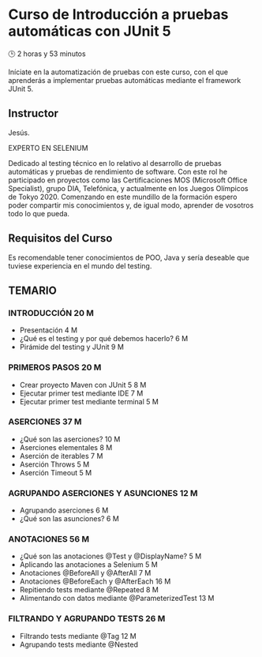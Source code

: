 # Curso de Introducción a pruebas automáticas con JUnit 5

🕒 2 horas y 53 minutos

Iníciate en la automatización de pruebas con este curso, con el que aprenderás a implementar pruebas automáticas mediante el framework JUnit 5.

## Instructor 

Jesús.

EXPERTO EN SELENIUM

Dedicado al testing técnico en lo relativo al desarrollo de pruebas automáticas y pruebas de rendimiento de software. Con este rol he participado en proyectos como las Certificaciones MOS (Microsoft Office Specialist), grupo DIA, Telefónica, y actualmente en los Juegos Olímpicos de Tokyo 2020. Comenzando en este mundillo de la formación espero poder compartir mis conocimientos y, de igual modo, aprender de vosotros todo lo que pueda.

## Requisitos del Curso

Es recomendable tener conocimientos de POO, Java y sería deseable que tuviese experiencia en el mundo del testing.

## TEMARIO

### INTRODUCCIÓN 20 M

* Presentación 4 M
* ¿Qué es el testing y por qué debemos hacerlo? 6 M
* Pirámide del testing y JUnit 9 M

### PRIMEROS PASOS 20 M

* Crear proyecto Maven con JUnit 5 8 M
* Ejecutar primer test mediante IDE 7 M
* Ejecutar primer test mediante terminal 5 M

### ASERCIONES 37 M

* ¿Qué son las aserciones? 10 M
* Aserciones elementales 8 M
* Aserción de iterables 7 M
* Aserción Throws 5 M
* Aserción Timeout 5 M

### AGRUPANDO ASERCIONES Y ASUNCIONES 12 M

* Agrupando aserciones 6 M
* ¿Qué son las asunciones? 6 M

### ANOTACIONES 56 M

* ¿Qué son las anotaciones @Test y @DisplayName? 5 M
* Aplicando las anotaciones a Selenium 5 M
* Anotaciones @BeforeAll y @AfterAll 7 M
* Anotaciones @BeforeEach y @AfterEach 16 M
* Repitiendo tests mediante @Repeated 8 M
* Alimentando con datos mediante @ParameterizedTest 13 M

### FILTRANDO Y AGRUPANDO TESTS 26 M

* Filtrando tests mediante @Tag 12 M
* Agrupando tests mediante @Nested 
